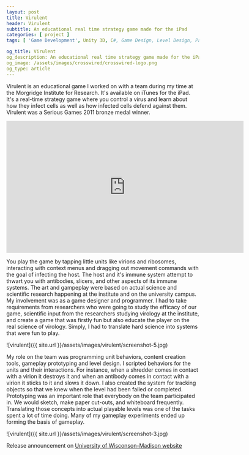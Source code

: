 ```yaml
---
layout: post
title: Virulent
header: Virulent
subtitle: An educational real time strategy game made for the iPad
categories: [ project ]
tags: [ 'Game Development', Unity 3D, C#, Game Design, Level Design, Pathfinding ]

og_title: Virulent
og_description: An educational real time strategy game made for the iPad
og_image: /assets/images/crosswired/crosswired-logo.png
og_type: article
---
```


Virulent is an educational game I worked on with a team during my time at the Morgridge Institute for Research. It's available on iTunes for the iPad. It's a real-time strategy game where you control a virus and learn about how they infect cells as well as how infected cells defend against them. Virulent was a Serious Games 2011 bronze medal winner.

<iframe width="620" height="345" src="https://www.youtube.com/embed/HE4gLs57jHo" frameborder="0" allow="autoplay; encrypted-media" allowfullscreen></iframe>

You play the game by tapping little units like virions and ribosomes, interacting with context menus and dragging out movement commands with the goal of infecting the host. The host and it's immune system attempt to thwart you with antibodies, slicers, and other aspects of its immune systems. The art and gampeplay were based on actual science and scientific research happening at the institute and on the university campus. My involvement was as a game designer and programmer. I had to take requirements from researchers who were going to study the efficacy of our game, scientific input from the researchers studying virology at the institute, and create a game that was firstly fun but also educate the player on the real science of virology. Simply, I had to translate hard science into systems that were fun to play.

![virulent]({{ site.url }}/assets/images/virulent/screenshot-5.jpg)

My role on the team was programming unit behaviors, content creation tools, gameplay prototyping and level design. I scripted behaviors for the units and their interactions. For instance, when a shredder comes in contact with a virion it destroys it and when an antibody comes in contact with a virion it sticks to it and slows it down. I also created the system for tracking objects so that we knew when the level had been failed or completed. Prototyping was an important role that everybody on the team participated in. We would sketch, make paper cut-outs, and whiteboard frequently. Translating those concepts into actual playable levels was one of the tasks spent a lot of time doing. Many of my gameplay experiments ended up forming the basis of gameplay.

![virulent]({{ site.url }}/assets/images/virulent/screenshot-3.jpg)

Release announcement on [University of Wisconson-Madison website](https://news.wisc.edu/morgridge-institute-researchers-release-first-educational-game/)

<!-- ![virulent]({{ site.url }}/assets/images/virulent/screenshot-1.jpg)
![virulent]({{ site.url }}/assets/images/virulent/screenshot-2.jpg)
![virulent]({{ site.url }}/assets/images/virulent/screenshot-4.jpg)
![virulent]({{ site.url }}/assets/images/virulent/screenshot-6.jpg)
![virulent]({{ site.url }}/assets/images/virulent/screenshot-7.jpg)
![virulent]({{ site.url }}/assets/images/virulent/screenshot-8.jpg)
![virulent]({{ site.url }}/assets/images/virulent/screenshot-9.jpg)
![virulent]({{ site.url }}/assets/images/virulent/screenshot-10.jpg)
![virulent]({{ site.url }}/assets/images/virulent/virulent-icon.png)
 -->
